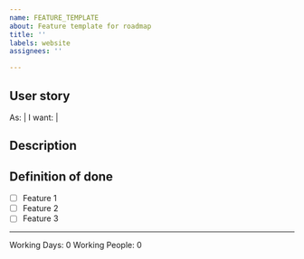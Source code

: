 ```yaml
---
name: FEATURE_TEMPLATE
about: Feature template for roadmap
title: ''
labels: website
assignees: ''

---
```


## User story

As: <!--- e.g lambda user --> | 
I want: <!--- e.g know lycanite --> |

## Description

<!--- Description  -->

## Definition of done

- [ ] Feature 1
- [ ] Feature 2
- [ ] Feature 3

----

Working Days: 0
Working People: 0
